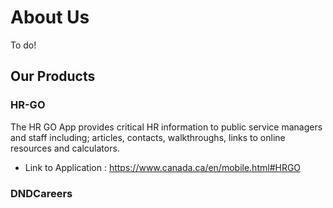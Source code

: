 # About Us

To do!

## Our Products

### HR-GO

The HR GO App provides critical HR information to public service managers and staff including; articles, contacts, walkthroughs, links to online resources and calculators.

* Link to Application : https://www.canada.ca/en/mobile.html#HRGO

### DNDCareers
